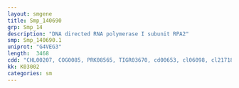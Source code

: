 ```yaml
---
layout: smgene
title: Smp_140690
grp: Smp_14
description: "DNA directed RNA polymerase I subunit RPA2"
smp: Smp_140690.1
uniprot: "G4VEG3"
length:  3468
cdd: "CHL00207, COG0085, PRK08565, TIGR03670, cd00653, cl06098, cl21718, pfam00562, pfam06883"
kk: K03002
categories: sm
---
```

